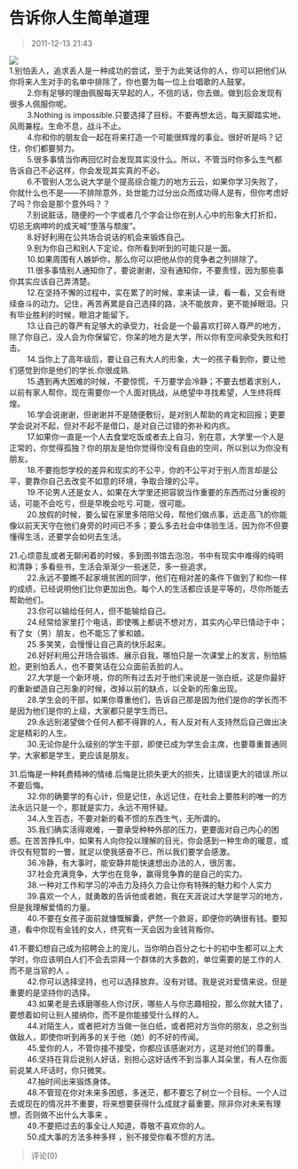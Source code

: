 # 告诉你人生简单道理

> 2011-12-13 21:43

[![](https://pan.4a1801.life/d/Onedrive-4A1801/%E4%B8%AA%E4%BA%BA%E5%BB%BA%E7%AB%99/public/Qzone_wyf/Blogs/images/A631A8F9.webp)](https://pan.4a1801.life/d/Onedrive-4A1801/%E4%B8%AA%E4%BA%BA%E5%BB%BA%E7%AB%99/public/Qzone_wyf/Blogs/images/A631A8F9.webp)  
1.别怕丢人，追求丢人是一种成功的尝试，至于为此笑话你的人，你可以把他们从你将来人生对手的名单中排除了，你也要为每一位上台唱歌的人鼓掌。  
　　 2.你有足够的理由佩服每天早起的人，不信的话，你去做。做到后会发现有很多人佩服你呢。  
　　 3.Nothing is impossible.只要选择了目标，不要再想太远，每天脚踏实地，风雨兼程。生命不息，战斗不止。  
　　 4.你和你的朋友会一起在将来打造一个可能很辉煌的事业。很好听是吗？记住，你们都要努力。  
　　 5.很多事情当你再回忆时会发现其实没什么。所以，不管当时你多么生气都告诉自己不必这样，你会发现其实真的不必。  
　　 6.不管别人怎么说大学是个提高综合能力的地方云云，如果你学习失败了，你就什么也不是——不排除意外，处世能力过分出众而成功得人是有，但你考虑好了吗？你会是那个意外吗？？  
　　 7.别说脏话，随便的一个字或者几个字会让你在别人心中的形象大打折扣，切忌无病呻吟的成天喊“堕落与颓废”。  
　　 8.好好利用在公共场合说话的机会来锻炼自己。  
　　 9.别为你自己和别人下定论，你所看到听到的可能只是一面。  
　　 10.如果周围有人嫉妒你，那么你可以把他从你的竞争者之列排除了。  
　　 11.很多事情别人通知你了，要说谢谢，没有通知你，不要责怪，因为那些事你其实应该自己弄清楚。  
　　 12.在坚持不懈的过程中，实在累了的时候，拿来读一读，看一看，又会有继续奋斗的动力。记住，再苦再累是自己选择的路，决不能放弃，更不能掉眼泪。只有毕业胜利的时候，眼泪才能留下。  
　　 13.让自己的尊严有足够大的承受力，社会是一个最喜欢打碎人尊严的地方，除了你自己，没人会为你保留它，你呆的地方是大学，所以你有空间承受失败和打击。  
　　 14.当你上了高年级后，要让自己有大人的形象，大一的孩子看到你，要让他们感觉到你是他们的学长.你很成熟.  
　　 15.遇到再大困难的时候，不要惊慌，千万要学会冷静；不要去想着求别人，以前有家人帮你，现在需要你一个人面对挑战，从绝望中寻找希望，人生终将辉煌。 　  
　　 16.学会说谢谢，但谢谢并不是随便敷衍，是对别人帮助的肯定和回报；更要学会说对不起，但对不起不是借口，是对自己过错的弥补和内疚。  
　　 17.如果你一直是一个人去食堂吃饭或者去上自习，别在意，大学里一个人是正常的，你觉得孤独？你的朋友是怕你觉得你没有自由的空间，所以别以为你没有朋友。  
　　 18.不要抱怨学校的差异和现实的不公平，你的不公平对于别人而言却是公平，要靠你自己去改变不如意的环境，争取合理的公平。  
　　 19.不论男人还是女人，如果在大学里还把容貌当作重要的东西而过分重视的话，可能不会吃亏，但是早晚会吃亏.可能，很可能。  
　　 20.放假的时候，要么留在家里多陪陪父母，帮他们做点事，远走高飞的你能像以前天天守在他们身旁的时间已不多；要么多去社会中体验生活，因为你不但要懂得生活，还要学会如何去生活。

21.心烦意乱或者无聊闲着的时候，多到图书馆去泡泡，书中有现实中难得的纯明和清静；多看些书，生活会渐渐少一些迷茫，多一些追求。  
　　 22.永远不要瞧不起家境贫困的同学，他们在相对差的条件下做到了和你一样的成绩，已经说明他们比你更加出色。每个人的生活都应该是平等的，尽你所能去帮助他们。  
　　 23.你可以输给任何人，但不能输给自己。  
　　 24.经常给家里打个电话，即使嘴上都说不想对方，其实内心早已情动于中；有了女（男）朋友，也不能忘了爹和娘。  
　　 25.多笑笑，会慢慢让自己真的快乐起来。  
　　 26.好好利用公开场合锻炼、展示自我，哪怕只是一次课堂上的发言，别怕尴尬，更别怕丢人，也不要笑话在公众面前丢脸的人。  
　　 27.大学是一个新环境，你的所有过去对于他们来说是一张白纸，这是你最好的重新塑造自己形象的时候，改掉以前的缺点，以全新的形象出现。  
　　 28.学生会的干部，如果你尊重他们，告诉自己那是因为他们是你的学长而不是因为他们是你的上级，大家都只是学生而已。  
　　 29.永远别渴望做个任何人都不得罪的人，有人反对有人支持然后自己做出决定是精彩的人生。  
　　 30.无论你是什么级别的学生干部，即使已成为学生会主席，也要尊重普通同学，大家都是学生，更应该是朋友。

31.后悔是一种耗费精神的情绪.后悔是比损失更大的损失，比错误更大的错误.所以不要后悔。  
　　 32.你的确要学的有心计，但是记住，永远记住，在社会上要胜利的唯一的方法永远只是一个，那就是实力，永远不用怀疑。  
　　 34.人生百态，不要对新的看不惯的东西生气，无所谓的。  
　　 35.我们确实活得艰难，一要承受种种外部的压力，更要面对自己内心的困惑。在苦苦挣扎中，如果有人向你投以理解的目光，你会感到一种生命的暖意，或许仅有短暂的一瞥，就足以使我感奋不已，所以我们要学会感激。  
　　 36.冷静，有大事时，能安静并能快速想出办法的人，很厉害。  
　　 37.社会充满竞争，大学也在竞争，赢得竞争靠的是自己的实力。  
　　 38.一种对工作和学习的冲击力及持久力会让你有特殊的魅力和个人实力  
　　 39.喜欢一个人，就勇敢的告诉他或者她，我在天涯说过大学是学习的地方，但是我理解爱情的力量。  
　　 40.不要在女孩子面前就慷慨解囊，俨然一个款哥，即便你的确很有钱。要知道，看中你现有金钱的女人，终究有一天会因为金钱背叛你。

41.不要幻想自己成为招聘会上的宠儿，当你明白百分之七十的初中生都可以上大学时，你应该明白人们不会去崇拜一个群体的大多数的，单位需要的是工作的人 而不是当官的人 。  
　　 42.你可以选择坚持，也可以选择放弃。没有对错。我是说对爱情来说，但是重要的是坚持你的选择。  
　　 43.如果老是去琢磨哪些人你讨厌，哪些人与你志趣相投，那么你就大错了，要想着如何让别人接纳你，而不是你能接受什么样的人。  
　　 44.对陌生人，或者把对方当做一张白纸，或者把对方当你的朋友，总之别当做敌人，即使你听到再多的关于他（她）的不好的传闻。  
　　 45.爱你的人，不管你接不接受，你都应该感谢对方，这是对他们的尊重。  
　　 46.坚持在背后说别人好话，别担心这好话传不到当事人耳朵里，有人在你面前说某人坏话时，你只微笑。  
　　 47.抽时间出来锻炼身体。  
　　 48.不管现在你对未来多困惑，多迷茫，都不要忘了树立一个目标。一个人过去或现在的情况并不重要，将来想要获得什么成就才最重要。除非你对未来有理想，否则做不出什么大事来 。  
　　 49.不要把过去的事全让人知道，尊敬不喜欢你的人。  
　　 50.成大事的方法多种多样 ，别不接受你看不惯的方法。

> 评论(0)
